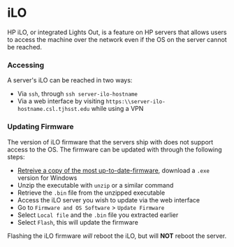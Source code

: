 # iLO

HP iLO, or integrated Lights Out, is a feature on HP servers that allows users to access the machine over the network even if the OS on the server cannot be reached.

### Accessing

A server's iLO can be reached in two ways:

* Via `ssh`, through `ssh server-ilo-hostname`
* Via a web interface by visiting `https:\\server-ilo-hostname.csl.tjhsst.edu` while using a VPN

### Updating Firmware

The version of iLO firmware that the servers ship with does not support access to the OS. The firmware can be updated with through the following steps:
* [Retreive a copy of the most up-to-date-firmware](google.com/search?q=hp+ilo+5+firmware+update), download a `.exe` version for Windows
* Unzip the executable with `unzip` or a similar command
* Retrieve the `.bin` file from the unzipped executable
* Access the iLO server you wish to update via the web interface
* Go to `Firmware and OS Software` > `Update Firmware`
* Select `Local file` and the `.bin` file you extracted earlier
* Select `Flash`, this will update the firmware

Flashing the iLO firmware *will* reboot the iLO, but will **NOT** reboot the server.
